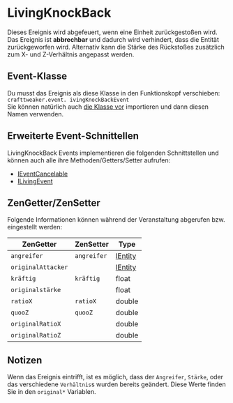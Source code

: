# LivingKnockBack

Dieses Ereignis wird abgefeuert, wenn eine Einheit zurückgestoßen wird. Das Ereignis ist **abbrechbar** und dadurch wird verhindert, dass die Entität zurückgeworfen wird. Alternativ kann die Stärke des Rückstoßes zusätzlich zum X- und Z-Verhältnis angepasst werden.

## Event-Klasse
Du musst das Ereignis als diese Klasse in den Funktionskopf verschieben:  
`crafttweaker.event. ivingKnockBackEvent`  
Sie können natürlich auch [die Klasse vor](/AdvancedFunctions/Import/) importieren und dann diesen Namen verwenden.

## Erweiterte Event-Schnittellen
LivingKnockBack Events implementieren die folgenden Schnittstellen und können auch alle ihre Methoden/Getters/Setter aufrufen:

- [IEventCancelable](/Vanilla/Events/Events/IEventCancelable/)
- [ILivingEvent](/Vanilla/Events/Events/ILivingEvent/)


## ZenGetter/ZenSetter
Folgende Informationen können während der Veranstaltung abgerufen bzw. eingestellt werden:

| ZenGetter          | ZenSetter   | Type                                  |
| ------------------ | ----------- | ------------------------------------- |
| `angreifer`        | `angreifer` | [IEntity](/Vanilla/Entities/IEntity/) |
| `originalAttacker` |             | [IEntity](/Vanilla/Entities/IEntity/) |
| `kräftig`          | `kräftig`   | float                                 |
| `originalstärke`   |             | float                                 |
| `ratioX`           | `ratioX`    | double                                |
| `quooZ`            | `quooZ`     | double                                |
| `originalRatioX`   |             | double                                |
| `originalRatioZ`   |             | double                                |

## Notizen

Wenn das Ereignis eintrifft, ist es möglich, dass der `Angreifer`, `Stärke`, oder das verschiedene `Verhältnis`s wurden bereits geändert. Diese Werte finden Sie in den `original*` Variablen.
